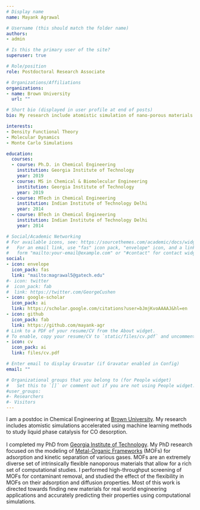 ```yaml
---
# Display name
name: Mayank Agrawal

# Username (this should match the folder name)
authors:
- admin

# Is this the primary user of the site?
superuser: true

# Role/position
role: Postdoctoral Research Associate

# Organizations/Affiliations
organizations:
- name: Brown University
  url: ""

# Short bio (displayed in user profile at end of posts)
bio: My research include atomistic simulation of nano-porous materials for separation and catalysis.

interests:
- Density Functional Theory
- Molecular Dynamics
- Monte Carlo Simulations

education:
  courses:
  - course: Ph.D. in Chemical Engineering
    institution: Georgia Institute of Technology
    year: 2019
  - course: MS in Chemical & Biomolecular Engineering
    institution: Georgia Institute of Technology
    year: 2019
  - course: MTech in Chemical Engineering
    institution: Indian Institute of Technology Delhi
    year: 2014
  - course: BTech in Chemical Engineering
    institution: Indian Institute of Technology Delhi
    year: 2014

# Social/Academic Networking
# For available icons, see: https://sourcethemes.com/academic/docs/widgets/#icons
#   For an email link, use "fas" icon pack, "envelope" icon, and a link in the
#   form "mailto:your-email@example.com" or "#contact" for contact widget.
social:
- icon: envelope
  icon_pack: fas
  link: "mailto:magrawal5@gatech.edu"
#- icon: twitter
#  icon_pack: fab
#  link: https://twitter.com/GeorgeCushen
- icon: google-scholar
  icon_pack: ai
  link: https://scholar.google.com/citations?user=bJmjKvoAAAAJ&hl=en
- icon: github
  icon_pack: fab
  link: https://github.com/mayank-agr
# Link to a PDF of your resume/CV from the About widget.
# To enable, copy your resume/CV to `static/files/cv.pdf` and uncomment the lines below.
- icon: cv
  icon_pack: ai
  link: files/cv.pdf

# Enter email to display Gravatar (if Gravatar enabled in Config)
email: ""

# Organizational groups that you belong to (for People widget)
#   Set this to `[]` or comment out if you are not using People widget.
#user_groups:
#- Researchers
#- Visitors
---
```


I am a postdoc in Chemical Engineering at [Brown University](https://www.brown.edu/academics/engineering/). My research includes atomistic simulations accelerated using machine learning methods to study liquid phase catalysis for CO desorption.<br><br>
I completed my PhD from [Georgia Institute of Technology](https://chbe.gatech.edu/). My PhD research focused on the modeling of [Metal-Organic Frameworks](https://en.wikipedia.org/wiki/Metal%E2%80%93organic_framework/) (MOFs) for adsorption and kinetic separation of various gases. MOFs are an extremely diverse set of intrinsically flexible nanoporous materials that allow for a rich set of computational studies. I performed high-throughput screening of MOFs for contaminant removal, and studied the effect of the flexibility in MOFs on their adsorption and diffusion properties. Most of this work is directed towards finding new materials for real world engineering applications and accurately predicting their properties using computational simulations.
